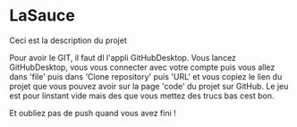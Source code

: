 # LaSauce
Ceci est la description du projet

Pour avoir le GIT, il faut dl l'appli GitHubDesktop.
Vous lancez GitHubDesktop, vous vous connecter avec votre compte puis vous allez dans 'file'
puis dans 'Clone repository' puis 'URL' et vous copiez le lien du projet que vous pouvez avoir
sur la page 'code' du projet sur GitHub.
Le jeu est pour linstant vide mais des que vous mettez des trucs bas cest bon.

Et oubliez pas de push quand vous avez fini !
